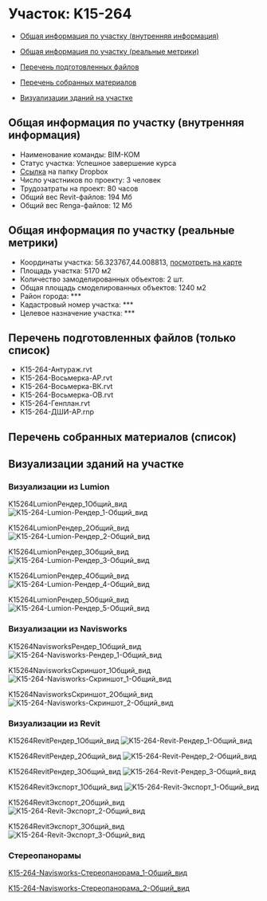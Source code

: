 # Участок: K15-264

* [Общая информация по участку (внутренняя информация)](#Chapter1)

* [Общая информация по участку (реальные метрики)](#Chapter2)

* [Перечень подготовленных файлов](#Chapter3)

* [Перечень собранных материалов](#Chapter4)

* [Визуализации зданий на участке](#Chapter6)

## <a id="Chapter1"></a> Общая информация по участку (внутренняя информация)
+ Наименование команды: BIM-КОМ
+ Статус участка: Успешное завершение курса
+ [Ссылка](https://www.dropbox.com/sh/wvvgv1nw1iqred9/AACZzBu5vIqFjmxXNuxPU5Ofa/K15_264?dl=0) на папку Dropbox
+ Число участников по проекту: 3 человек
+ Трудозатраты на проект: 80 часов
+ Общий вес Revit-файлов: 194 Мб
+ Общий вес Renga-файлов: 12 Мб
## <a id="Chapter2"></a> Общая информация по участку (реальные метрики)
+ Координаты участка: 56.323767,44.008813, [посмотреть на карте](https://yandex.ru/maps/47/nizhny-novgorod/?ll=44.008813%2C56.323767&z=19)
+ Площадь участка: 5170 м2
+ Количество замоделированных объектов: 2 шт.
+ Общая площадь смоделированных объектов: 1240 м2
+ Район города: *** 
+ Кадастровый номер участка: *** 
+ Целевое назначение участка: *** 
## <a id="Chapter3"></a> Перечень подготовленных файлов (только список)
+ К15-264-Антураж.rvt
+ К15-264-Восьмерка-АР.rvt
+ К15-264-Восьмерка-ВК.rvt
+ К15-264-Восьмерка-ОВ.rvt
+ К15-264-Генплан.rvt
+ К15-264-ДШИ-АР.rnp
## <a id="Chapter4"></a> Перечень собранных материалов (список)
## <a id="Chapter6"></a> Визуализации зданий на участке
### Визуализации из Lumion
K15264LumionРендер_1Общий_вид
![K15-264-Lumion-Рендер_1-Общий_вид](/Images/K15_264/K15-264-Lumion-Рендер_1-Общий_вид_Compressed.jpg)

K15264LumionРендер_2Общий_вид
![K15-264-Lumion-Рендер_2-Общий_вид](/Images/K15_264/K15-264-Lumion-Рендер_2-Общий_вид_Compressed.jpg)

K15264LumionРендер_3Общий_вид
![K15-264-Lumion-Рендер_3-Общий_вид](/Images/K15_264/K15-264-Lumion-Рендер_3-Общий_вид_Compressed.jpg)

K15264LumionРендер_4Общий_вид
![K15-264-Lumion-Рендер_4-Общий_вид](/Images/K15_264/K15-264-Lumion-Рендер_4-Общий_вид_Compressed.jpg)

K15264LumionРендер_5Общий_вид
![K15-264-Lumion-Рендер_5-Общий_вид](/Images/K15_264/K15-264-Lumion-Рендер_5-Общий_вид_Compressed.jpg)

### Визуализации из Navisworks
K15264NavisworksРендер_1Общий_вид
![K15-264-Navisworks-Рендер_1-Общий_вид](/Images/K15_264/K15-264-Navisworks-Рендер_1-Общий_вид_Compressed.jpg)

K15264NavisworksСкриншот_1Общий_вид
![K15-264-Navisworks-Скриншот_1-Общий_вид](/Images/K15_264/K15-264-Navisworks-Скриншот_1-Общий_вид_Compressed.jpg)

K15264NavisworksСкриншот_2Общий_вид
![K15-264-Navisworks-Скриншот_2-Общий_вид](/Images/K15_264/K15-264-Navisworks-Скриншот_2-Общий_вид_Compressed.jpg)

### Визуализации из Revit
K15264RevitРендер_1Общий_вид
![K15-264-Revit-Рендер_1-Общий_вид](/Images/K15_264/K15-264-Revit-Рендер_1-Общий_вид_Compressed.jpg)

K15264RevitРендер_2Общий_вид
![K15-264-Revit-Рендер_2-Общий_вид](/Images/K15_264/K15-264-Revit-Рендер_2-Общий_вид_Compressed.jpg)

K15264RevitРендер_3Общий_вид
![K15-264-Revit-Рендер_3-Общий_вид](/Images/K15_264/K15-264-Revit-Рендер_3-Общий_вид_Compressed.jpg)

K15264RevitЭкспорт_1Общий_вид
![K15-264-Revit-Экспорт_1-Общий_вид](/Images/K15_264/K15-264-Revit-Экспорт_1-Общий_вид_Compressed.jpg)

K15264RevitЭкспорт_2Общий_вид
![K15-264-Revit-Экспорт_2-Общий_вид](/Images/K15_264/K15-264-Revit-Экспорт_2-Общий_вид_Compressed.jpg)

K15264RevitЭкспорт_3Общий_вид
![K15-264-Revit-Экспорт_3-Общий_вид](/Images/K15_264/K15-264-Revit-Экспорт_3-Общий_вид_Compressed.jpg)

### Стереопанорамы
[K15-264-Navisworks-Стереопанорама_1-Общий_вид](https://pano.autodesk.com/pano.html?url=jpgs/825d591c-7ced-46f9-8c89-e67e8b0e5028&version=2)

[K15-264-Navisworks-Стереопанорама_2-Общий_вид](https://pano.autodesk.com/pano.html?url=jpgs/0f43ca54-88a7-45e0-98da-51d5335b2a73&version=2)

